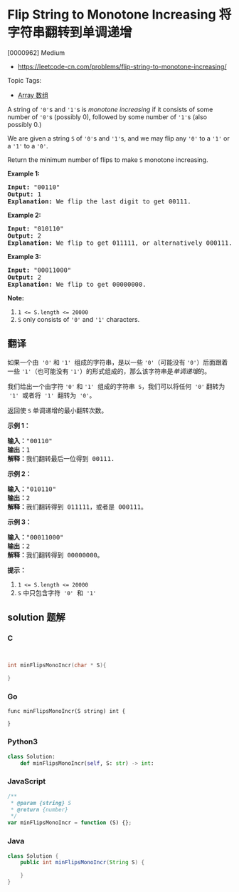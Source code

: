 # Flip String to Monotone Increasing 将字符串翻转到单调递增

[0000962] Medium

- https://leetcode-cn.com/problems/flip-string-to-monotone-increasing/

Topic Tags:

- [Array 数组](https://leetcode-cn.com/tag/array/)

A string of `'0'`s and `'1'`s is _monotone increasing_ if it consists of some number of `'0'`s (possibly 0), followed by some number of `'1'`s (also possibly 0.)

We are given a string `S` of `'0'`s and `'1'`s, and we may flip any `'0'` to a `'1'` or a `'1'` to a `'0'`.

Return the minimum number of flips to make `S` monotone increasing.

**Example 1:**

<pre><strong>Input: </strong><span id="example-input-1-1">"00110"</span>
<strong>Output: </strong><span id="example-output-1">1</span>
<strong>Explanation: </strong>We flip the last digit to get 00111.
</pre>

**Example 2:**

<pre><strong>Input: </strong><span id="example-input-2-1">"010110"</span>
<strong>Output: </strong><span id="example-output-2">2</span>
<strong>Explanation: </strong>We flip to get 011111, or alternatively 000111.
</pre>

**Example 3:**

<pre><strong>Input: </strong><span id="example-input-3-1">"00011000"</span>
<strong>Output: </strong><span id="example-output-3">2</span>
<strong>Explanation: </strong>We flip to get 00000000.
</pre>

**Note:**

1.  `1 <= S.length <= 20000`
2.  `S` only consists of `'0'` and `'1'` characters.

## 翻译

如果一个由  `'0'` 和 `'1'`  组成的字符串，是以一些 `'0'`（可能没有 `'0'`）后面跟着一些 `'1'`（也可能没有 `'1'`）的形式组成的，那么该字符串是*单调递增*的。

我们给出一个由字符 `'0'` 和 `'1'`  组成的字符串  `S`，我们可以将任何  `'0'` 翻转为  `'1'`  或者将  `'1'`  翻转为  `'0'`。

返回使 `S` 单调递增的最小翻转次数。

**示例 1：**

<pre><strong>输入：</strong>"00110"
<strong>输出：</strong>1
<strong>解释：</strong>我们翻转最后一位得到 00111.
</pre>

**示例 2：**

<pre><strong>输入：</strong>"010110"
<strong>输出：</strong>2
<strong>解释：</strong>我们翻转得到 011111，或者是 000111。
</pre>

**示例 3：**

<pre><strong>输入：</strong>"00011000"
<strong>输出：</strong>2
<strong>解释：</strong>我们翻转得到 00000000。
</pre>

**提示：**

1.  `1 <= S.length <= 20000`
2.  `S` 中只包含字符  `'0'`  和  `'1'`

## solution 题解

### C

```c


int minFlipsMonoIncr(char * S){

}


```

### Go

```golang
func minFlipsMonoIncr(S string) int {

}
```

### Python3

```python
class Solution:
    def minFlipsMonoIncr(self, S: str) -> int:

```

### JavaScript

```javascript
/**
 * @param {string} S
 * @return {number}
 */
var minFlipsMonoIncr = function (S) {};
```

### Java

```java
class Solution {
    public int minFlipsMonoIncr(String S) {

    }
}
```
